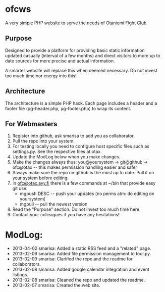 # ofcws

A very simple PHP website to serve the needs of Otaniemi Fight Club.


## Purpose

Designed to provide a platform for providing basic static information updated casually (interval of a few months) and direct visitors to more up to date sources for more precise and actual information.

A smarter website will replace this when deemed necessary. Do not invest too much time nor energy into this!


## Architecture

The architecture is a simple PHP hack. Each page includes a header and a footer file (pg-header.php, pg-footer.php) to wrap its content.


## For Webmasters

1.	Register into github, ask smarisa to add you as collaborator.
2.	Pull the repo into your system.
3.	For testing locally you need to configure host specific files such as settings.py. See the respective files at otax.
4. Update the ModLog below when you make changes.
5.	Make the changes always thus: you@yoursystem -> git@github -> ofc@otax -- this makes permission handling easier and safer
6. Always make sure the repo on github is the most up to date. Pull it on your system before editing.
7. In ofc@otax.ayy.fi there is a few commands at ~/bin that provide easy git use:
	* mgpush DESC  -- push your updates (no perms atm: do editing on yoursystem)
	* mgpull       -- pull the newest version
8. Read the "Purpose" section. Do not invest too much time here.
9. Contact your colleagues if you have any hesitations!


# ModLog:

*	2013-04-02 smarisa: Added a static RSS feed and a "related" page.
*	2013-02-09 smarisa: Added file permission management to tool.py.
*	2013-02-09 smarisa: Clarified the repo and the readme for collaborators.
*	2013-02-08 smarisa: Added google calendar integration and event listings.
*	2013-02-08 smarisa: Cleaned the repo and updated the readme.
*	2013-02-07 smarisa: Created the web site.




